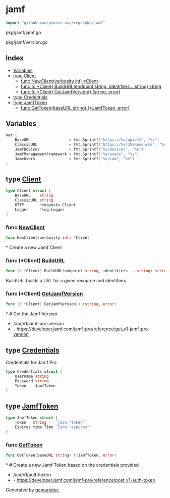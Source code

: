 <!-- Code generated by gomarkdoc. DO NOT EDIT -->

# jamf

```go
import "github.com/gemini-oss/rego/pkg/jamf"
```

pkg/jamf/jamf.go

pkg/jamf/version.go

## Index

- [Variables](<#variables>)
- [type Client](<#Client>)
  - [func NewClient\(verbosity int\) \*Client](<#NewClient>)
  - [func \(c \*Client\) BuildURL\(endpoint string, identifiers ...string\) string](<#Client.BuildURL>)
  - [func \(c \*Client\) GetJamfVersion\(\) \(string, error\)](<#Client.GetJamfVersion>)
- [type Credentials](<#Credentials>)
- [type JamfToken](<#JamfToken>)
  - [func GetToken\(baseURL string\) \(\*JamfToken, error\)](<#GetToken>)


## Variables

<a name="BaseURL"></a>

```go
var (
    BaseURL                 = fmt.Sprintf("https://%s/api/v1", "%s")      // https://developer.jamf.com/jamf-pro/reference/jamf-pro-api
    ClassicURL              = fmt.Sprintf("https://%s/JSSResource", "%s") // https://developer.jamf.com/jamf-pro/reference/classic-api
    JamfDevices             = fmt.Sprintf("%s/devices", "%s")             // https://developer.jamf.com/jamf-pro/reference/jamf-pro-api/devices
    JamfManagementFramework = fmt.Sprintf("%s/users", "%s")               // https://developer.jamf.com/jamf-pro/reference/jamf-pro-api/management-framework
    JameUsers               = fmt.Sprintf("%s/iam", "%s")                 // https://developer.jamf.com/jamf-pro/reference/jamf-pro-api/users
)
```

<a name="Client"></a>
## type [Client](<https://github.com/gemini-oss/rego/blob/main/pkg/jamf/jamf.go#L48-L53>)



```go
type Client struct {
    BaseURL    string
    ClassicURL string
    HTTP       *requests.Client
    Logger     *log.Logger
}
```

<a name="NewClient"></a>
### func [NewClient](<https://github.com/gemini-oss/rego/blob/main/pkg/jamf/jamf.go#L102>)

```go
func NewClient(verbosity int) *Client
```

\* Create a new Jamf Client

<a name="Client.BuildURL"></a>
### func \(\*Client\) [BuildURL](<https://github.com/gemini-oss/rego/blob/main/pkg/jamf/jamf.go#L56>)

```go
func (c *Client) BuildURL(endpoint string, identifiers ...string) string
```

BuildURL builds a URL for a given resource and identifiers.

<a name="Client.GetJamfVersion"></a>
### func \(\*Client\) [GetJamfVersion](<https://github.com/gemini-oss/rego/blob/main/pkg/jamf/version.go#L21>)

```go
func (c *Client) GetJamfVersion() (string, error)
```

\* \# Get the Jamf Version

- /api/v1/jamf\-pro\-version
- \- https://developer.jamf.com/jamf-pro/reference/get_v1-jamf-pro-version

<a name="Credentials"></a>
## type [Credentials](<https://github.com/gemini-oss/rego/blob/main/pkg/jamf/jamf.go#L37-L41>)

Credentials for Jamf Pro

```go
type Credentials struct {
    Username string
    Password string
    Token    JamfToken
}
```

<a name="JamfToken"></a>
## type [JamfToken](<https://github.com/gemini-oss/rego/blob/main/pkg/jamf/jamf.go#L43-L46>)



```go
type JamfToken struct {
    Token   string    `json:"token"`
    Expires time.Time `json:"expires"`
}
```

<a name="GetToken"></a>
### func [GetToken](<https://github.com/gemini-oss/rego/blob/main/pkg/jamf/jamf.go#L69>)

```go
func GetToken(baseURL string) (*JamfToken, error)
```

\* \# Create a new Jamf Token based on the credentials provided

- /api/v1/auth/token
- \- https://developer.jamf.com/jamf-pro/reference/post_v1-auth-token

Generated by [gomarkdoc](<https://github.com/princjef/gomarkdoc>)
